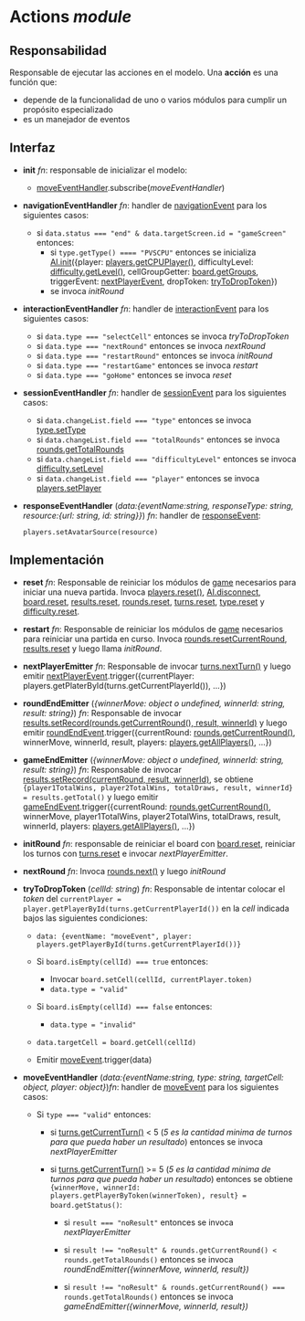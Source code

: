 # Actions _module_

## Responsabilidad

Responsable de ejecutar las acciones en el modelo. Una **acción** es una función que:

-   depende de la funcionalidad de uno o varios módulos para cumplir un propósito especializado
-   es un manejador de eventos

## Interfaz

-   **init** _fn_: responsable de inicializar el modelo:

    -   [moveEventHandler](./game.md#eventos).subscribe(_moveEventHandler_)

-   **navigationEventHandler** _fn_: handler de [navigationEvent](../display/display.md#eventos) para los siguientes casos:

    -   si `data.status === "end" & data.targetScreen.id = "gameScreen"` entonces:
        -   si `type.getType() ==== "PVSCPU"` entonces se inicializa [AI.init](./AI.md#interfaz)({player: [players.getCPUPlayer()](./players.md#interfaz), difficultyLevel: [difficulty.getLevel()](./difficulty.md#interfaz), cellGroupGetter: [board.getGroups](./board.md#interfaz), triggerEvent: [nextPlayerEvent](./game.md#eventos), dropToken: [tryToDropToken](./actions.md#implementación)})
        -   se invoca _initRound_

-   **interactionEventHandler** _fn_: handler de [interactionEvent](../display/display.md#eventos) para los siguientes casos:

    -   si `data.type === "selectCell"` entonces se invoca _tryToDropToken_
    -   si `data.type === "nextRound"` entonces se invoca _nextRound_
    -   si `data.type === "restartRound"` entonces se invoca _initRound_
    -   si `data.type === "restartGame"` entonces se invoca _restart_
    -   si `data.type === "goHome"` entonces se invoca _reset_

-   **sessionEventHandler** _fn_: handler de [sessionEvent](../controller.md#eventos) para los siguientes casos:

    -   si `data.changeList.field === "type"` entonces se invoca [type.setType](./type.md#interfaz)
    -   si `data.changeList.field === "totalRounds"` entonces se invoca [rounds.getTotalRounds](./rounds.md#interfaz)
    -   si `data.changeList.field === "difficultyLevel"` entonces se invoca [difficulty.setLevel](./difficulty.md#interfaz)
    -   si `data.changeList.field === "player"` entonces se invoca [players.setPlayer](./players.md#interfaz)

-   **responseEventHandler** (_data:{eventName:string, responseType: string, resource:{url: string, id: string}}_) _fn_: handler de [responseEvent](../avatarProvider.md#eventos):

    ```
    players.setAvatarSource(resource)
    ```

## Implementación

-   **reset** _fn_: Responsable de reiniciar los módulos de [game](./game.md) necesarios para iniciar una nueva partida. Invoca [players.reset()](./players.md#interfaz), [AI.disconnect](./AI.md#interfaz), [board.reset](./board.md#interfaz), [results.reset](./results.md#interfaz), [rounds.reset](./rounds.md#interfaz), [turns.reset](./turns.md#interfaz), [type.reset](./type.md#interfaz) y [difficulty.reset](./difficulty.md#interfaz).

-   **restart** _fn_: Responsable de reiniciar los módulos de [game](./game.md) necesarios para reiniciar una partida en curso. Invoca [rounds.resetCurrentRound](./rounds.md#interfaz), [results.reset](./results.md#interfaz) y luego llama _initRound_.

-   **nextPlayerEmitter** _fn_: Responsable de invocar [turns.nextTurn()](./turns.md#interfaz) y luego emitir [nextPlayerEvent](./game.md).trigger({currentPlayer: players.getPlaterById(turns.getCurrentPlayerId()), ...})

-   **roundEndEmitter** (_{winnerMove: object o undefined, winnerId: string, result: string}_) _fn_: Responsable de invocar [results.setRecord(rounds.getCurrentRound(), result, winnerId)](./results.md) y luego emitir [roundEndEvent](./game.md#eventos).trigger({currentRound: [rounds.getCurrentRound()](./rounds.md#interfaz), winnerMove, winnerId, result, players: [players.getAllPlayers()](./players.md#interfaz), ...})

-   **gameEndEmitter** (_{winnerMove: object o undefined, winnerId: string, result: string}_) _fn_: Responsable de invocar [results.setRecord(currentRound, result, winnerId)](./results.md), se obtiene `{player1TotalWins, player2TotalWins, totalDraws, result, winnerId} = results.getTotal()` y luego emitir [gameEndEvent](./game.md#eventos).trigger({currentRound: [rounds.getCurrentRound()](./rounds.md#interfaz), winnerMove, player1TotalWins, player2TotalWins, totalDraws, result, winnerId, players: [players.getAllPlayers()](./players.md#interfaz), ...})

-   **initRound** _fn_: responsable de reiniciar el board con [board.reset](./board.md#interfaz), reiniciar los turnos con [turns.reset](./turns.md#interfaz) e invocar _nextPlayerEmitter_.

-   **nextRound** _fn_: Invoca [rounds.next()](./rounds.md#interfaz) y luego _initRound_

-   **tryToDropToken** (_cellId: string_) _fn_: Responsable de intentar colocar el _token_ del `currentPlayer = player.getPlayerById(turns.getCurrentPlayerId())` en la _cell_ indicada bajos las siguientes condiciones:

    -   `data: {eventName: "moveEvent", player: players.getPlayerById(turns.getCurrentPlayerId())}`

    -   Si `board.isEmpty(cellId) === true` entonces:

        -   Invocar `board.setCell(cellId, currentPlayer.token)`
        -   `data.type = "valid"`

    -   Si `board.isEmpty(cellId) === false` entonces:

        -   `data.type = "invalid"`

    -   `data.targetCell = board.getCell(cellId)`

    -   Emitir [moveEvent](./game.md#eventos).trigger(data)

-   **moveEventHandler** (_data:{eventName:string, type: string, targetCell: object, player: object}_)_fn_: handler de [moveEvent](./game.md#eventos) para los siguientes casos:

    -   Si `type === "valid"` entonces:

        -   si [turns.getCurrentTurn()](./turns.md#interfaz) < 5 (_5 es la cantidad minima de turnos para que pueda haber un resultado_) entonces se invoca _nextPlayerEmitter_

        -   si [turns.getCurrentTurn()](./turns.md#interfaz) >= 5 (_5 es la cantidad minima de turnos para que pueda haber un resultado_) entonces se obtiene `{winnerMove, winnerId: players.getPlayerByToken(winnerToken), result} = board.getStatus()`:

            -   si `result === "noResult"` entonces se invoca _nextPlayerEmitter_

            -   si `result !== "noResult" & rounds.getCurrentRound() < rounds.getTotalRounds()` entonces se invoca _roundEndEmitter({winnerMove, winnerId, result})_

            -   si `result !== "noResult" & rounds.getCurrentRound() === rounds.getTotalRounds()` entonces se invoca _gameEndEmitter({winnerMove, winnerId, result})_
